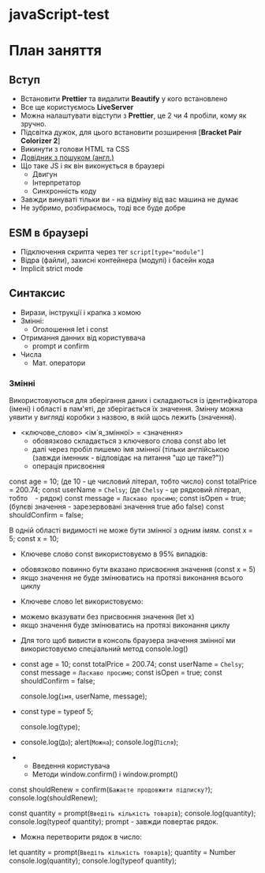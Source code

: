 # javaScript-test

# План заняття

## Вступ

- Встановити **Prettier** та видалити **Beautify** у кого встановлено
- Все ще користуємось **LiveServer**
- Можна налаштувати відступи з **Prettier**, це 2 чи 4 пробіли, кому як зручно.
- Підсвітка дужок, для цього встановити розширення [**Bracket Pair Colorizer 2**]
- Викинути з голови HTML та CSS
- [Довідник з пошуком (англ.)](https://devdocs.io/)
- Що таке JS і як він виконується в браузері
  - Двигун
  - Інтерпретатор
  - Синхронність коду
- Завжди винуваті тільки ви - на відміну від вас машина не думає
- Не зубримо, розбираємось, тоді все буде добре

## ESM в браузері

- Підключення скрипта через тег `script[type="module"]`
- Відра (файли), захисні контейнера (модулі) і басейн кода
- Implicit strict mode

## Синтаксис

- Вирази, інструкції і крапка з комою
- Змінні:
  - Оголошення let і const
- Отримання данних від користуввача
  - prompt и confirm
- Числа
  - Мат. оператори

### Змінні 
Використовуються для зберігання даних і складаються із ідентифікатора (імені) і області в пам'яті, де зберігається їх значення. Змінну можна уявити у вигляді коробки з назвою, в якій щось лежить (значення).

* <ключове_слово> <ім`я_змінної> = <значення>
  - обовязково складається з ключевого слова const abo let
  - далі через пробіл пишемо імя змінної (тільки англійською (завжди іменник - відповідає на питання "що це таке?"))
  - операція присвоєння

const age = 10; (де 10 - це числовий літерал, тобто число)
const totalPrice = 200.74;
const userName = `Chelsy`; (де `Chelsy` - це рядковий літерал, тобто ` ` - рядок)
const message = `Ласкаво просимо`;
const isOpen = true; (булєві значення - зарезервовані значення true або false)
const shouldConfirm = false;

В одній області видимості не може бути змінної з одним імям.
const x = 5;
const x = 10;

* Ключеве слово const використовуємо в 95% випадків:
 - обовязково повинно бути вказано присвоєння значення (const x = 5)
 - якщо значення не буде змінюватись на протязі виконання всього циклу

* Ключеве слово let використовуємо:
 - можемо вказувати без присвоєння значення (let x)
 - якщо значення буде змінюватись на протязі виконання циклу

* Для того щоб вивисти в консоль браузера значення змінної ми використовуємо спеціальний метод console.log()

* const age = 10;
  const totalPrice = 200.74;
  const userName = `Chelsy`;
  const message = `Ласкаво просимо`;
  const isOpen = true;
  const shouldConfirm = false;

  console.log(`імя`, userName, message);

* const type = typeof 5;

  console.log(type);


* console.log(`До`);
  alert(`Можна`);
  console.log(`Після`);

* - Введення користувача
  - Методи window.confirm() і window.prompt()

const shouldRenew = confirm(`Бажаєте продовжити підписку?`);
console.log(shouldRenew);

const quantity = prompt(`Введіть кількість товарів`);
console.log(quantity);
console.log(typeof quantity); prompt - завжди повертає рядок.

* Можна перетворити рядок в число:

let quantity = prompt(`Введіть кількість товарів`);
quantity = Number
console.log(quantity);
console.log(typeof quantity);

